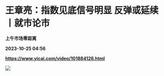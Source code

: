 # 王章亮：指数见底信号明显 反弹或延续丨就市论市
**上午市场零距离**

**2023-10-25 04:56**

**https://www.yicai.com/video/101884126.html**

![](http://imgcdn.yicai.com/vms-new/2023/10/65aa9da3-627a-4a5d-a96d-1beb985d30c0_aQKy.jpg)